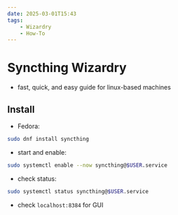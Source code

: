 ```yaml
---
date: 2025-03-01T15:43
tags:
    - Wizardry
    - How-To
---
```

<!-- 2025-03-01-1543 (March 1, 2025 03:43:57 PM) -->

# Syncthing Wizardry

- fast, quick, and easy guide for linux-based machines

## Install

- Fedora:
```bash
sudo dnf install syncthing
```

- start and enable:
```bash
sudo systemctl enable --now syncthing@$USER.service
```

- check status:
```bash
sudo systemctl status syncthing@$USER.service
```
- check `localhost:8384` for GUI
